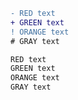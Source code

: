 ```diff
- RED text
+ GREEN text
! ORANGE text
# GRAY text
```

```diff
RED text
GREEN text
ORANGE text
GRAY text
```
